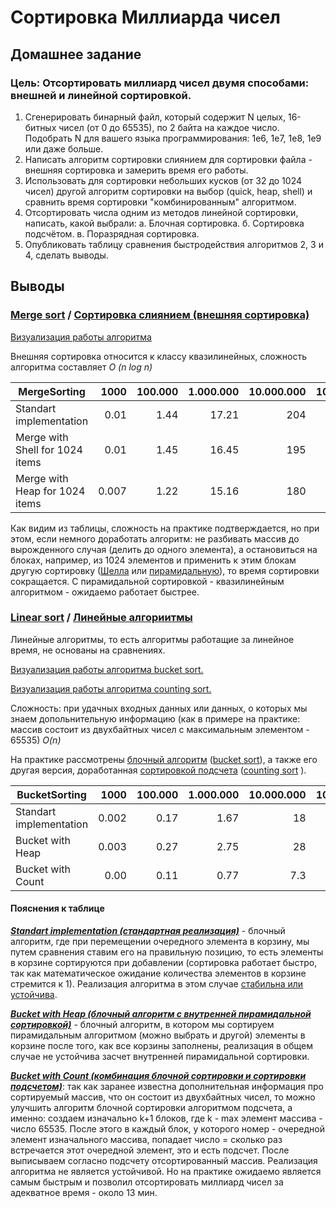 # Сортировка Миллиарда чисел
## Домашнее задание
### Цель: Отсортировать миллиард чисел двумя способами: внешней и линейной сортировкой.
1. Сгенерировать бинарный файл, который содержит N целых, 16-битных чисел (от 0 до 65535), по 2 байта на каждое число.
Подобрать N для вашего языка программирования: 1e6, 1e7, 1e8, 1e9 или даже больше.
2. Написать алгоритм сортировки слиянием для сортировки файла - внешняя сортировка и замерить время его работы.
3. Использовать для сортировки небольших кусков (от 32 до 1024 чисел) другой алгоритм сортировки на выбор (quick, heap, shell) и сравнить время сортировки "комбинированным" алгоритмом.
4. Отсортировать числа одним из методов линейной сортировки, написать, какой выбрали:
а. Блочная сортировка.
б. Сортировка подсчётом.
в. Поразрядная сортировка.
4. Опубликовать таблицу сравнения быстродействия алгоритмов 2, 3 и 4, сделать выводы.


## Выводы

### [Merge sort](https://www.geeksforgeeks.org/merge-sort/) / [Сортировка слиянием (внешняя сортировка)](https://ru.wikipedia.org/wiki/Сортировка_слиянием)

[Визуализация работы алгоритма](https://www.cs.usfca.edu/~galles/visualization/ComparisonSort.html)

Внешняя сортировка относится к классу квазилинейных, сложность алгоритма составляет _O (n log n)_

 MergeSorting                     |1000 |100.000|1.000.000|10.000.000|100.000.000
  ---|---:|---:|---:|---:|---:
 Standart implementation          |0.01 | 1.44  |17.21    |204       | x 
 Merge with Shell for 1024 items  |0.01 | 1.45  |16.45    |195       | x
 Merge with Heap for 1024 items   |0.007| 1.22  |15.16    |180       | x
 
 Как видим из таблицы, сложность на практике подтверждается, но при этом, если немного доработать алгоритм: не разбивать массив до вырожденного случая (делить до одного элемента), а остановиться на блоках, например, из 1024 элементов и применить к этим блокам другую сортировку ([Шелла](https://en.wikipedia.org/wiki/Shellsort) или [пирамидальную](https://en.wikipedia.org/wiki/Heapsort)), то время сортировки сокращается. С пирамидальной сортировкой - квазилинейным алгоритмом - ожидаемо работает быстрее.
 
 ### [Linear sort](https://www.geeksforgeeks.org/merge-sort/) / [Линейные алгориитмы](https://ru.wikipedia.org/wiki/Алгоритм_сортировки#Алгоритмы,_не_основанные_на_сравнениях)

Линейные алгоритмы, то есть алгоритмы работащие за линейное время, не основаны на сравнениях.

[Визуализация работы алгоритма bucket sort.](https://www.cs.usfca.edu/~galles/visualization/BucketSort.html)

[Визуализация работы алгоритма counting sort.](https://www.cs.usfca.edu/~galles/visualization/CountingSort.html)

Сложность: при удачных входных данных или данных, о которых мы знаем допольнительную информацию (как в примере на практике: массив состоит из двухбайтных чисел с максимальным элементом - 65535) _O(n)_

На практике рассмотрены [блочный алгоритм](https://ru.wikipedia.org/wiki/Блочная_сортировка) ([bucket sort](https://en.wikipedia.org/wiki/Bucket_sort)), а также его другая версия, доработанная [сортировкой подсчета](https://ru.wikipedia.org/wiki/Сортировка_подсчётом) ([сounting sort](https://en.wikipedia.org/wiki/Counting_sort) ). 
 
 BucketSorting               |1000 |100.000|1.000.000|10.000.000|100.000.000 |1.000.000.000
  ---|---:|---:|---:|---:|---:|---:
 Standart implementation     |0.002| 0.17  |1.67     |18        | 236        | x
 Bucket with Heap            |0.003| 0.27  |2.75     |28        | 300        | x
 Bucket with Count           |0.00 | 0.11  |0.77     |7.3       | 72         | 13 min
 
 #### Пояснения к таблице 
 
**_[Standart implementation (стандартная реализация)](https://github.com/c-villain/OTUS_algo/blob/main/HW6/MergeAndLinearSorts/HW6/BucketSorting/BucketSort.swift)_** - блочный алгоритм, где при перемещении очередного элемента в корзину, мы путем сравнения ставим его на правильную позицию, то есть элементы в корзине сортируются при добавлении (сортировка работает быстро, так как математическое ожидание количества элементов в корзине стремится к 1). Реализация алгоритма в этом случае [стабильна или устойчива](https://ru.wikipedia.org/wiki/Устойчивая_сортировка).

**_[Bucket with Heap (блочный алгоритм с внутренней пирамидальной сортировкой)](https://github.com/c-villain/OTUS_algo/blob/main/HW6/MergeAndLinearSorts/HW6/BucketSorting/BucketWithHeapSorting.swift)_** - блочный алгоритм, в котором мы сортируем пирамидальным алгоритмом (можно выбрать и другой) элементы в корзине после того, как все корзины заполнены, реализация в общем случае не устойчива засчет внутренней пирамидальной сортировки.

**_[Bucket with Count (комбинация блочной сортировки и сортировки подсчетом)](https://github.com/c-villain/OTUS_algo/blob/main/HW6/MergeAndLinearSorts/HW6/BucketSorting/BucketWithCountSorting.swift)_**: так как заранее известна дополнительная информация про сортируемый массив, что он состоит из двухбайтных чисел, то можно  улучшить алгоритм блочной сортировки алгоритмом подсчета, а именно: создаем изначально k+1 блоков, где k - max элемент массива - число 65535.
После этого в каждый блок, у которого номер - очередной элемент изначального массива, попадает число = сколько раз встречается этот очередной элемент, это и есть подсчет. После выписываем согласно подсчету отсортированный массив. Реализация алгоритма не является устойчивой. Но на практике ожидаемо является самым быстрым и позволил отсортировать миллиард чисел за адекватное время - около 13 мин.



